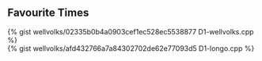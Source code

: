 <div id="favourite"></div>

## Favourite Times

{% gist wellvolks/02335b0b4a0903cef1ec528ec5538877 D1-wellvolks.cpp %} <br>
{% gist wellvolks/afd432766a7a84302702de62e77093d5 D1-longo.cpp %}
